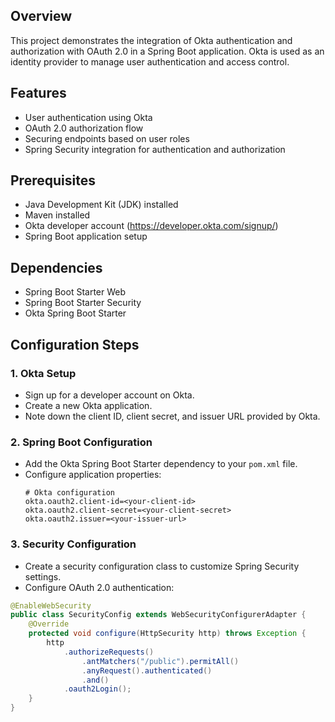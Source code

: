 ## Overview
This project demonstrates the integration of Okta authentication and authorization with OAuth 2.0 in a Spring Boot application. Okta is used as an identity provider to manage user authentication and access control.

## Features
- User authentication using Okta
- OAuth 2.0 authorization flow
- Securing endpoints based on user roles
- Spring Security integration for authentication and authorization

## Prerequisites
- Java Development Kit (JDK) installed
- Maven installed
- Okta developer account (https://developer.okta.com/signup/)
- Spring Boot application setup

## Dependencies
- Spring Boot Starter Web
- Spring Boot Starter Security
- Okta Spring Boot Starter

## Configuration Steps

### 1. Okta Setup
- Sign up for a developer account on Okta.
- Create a new Okta application.
- Note down the client ID, client secret, and issuer URL provided by Okta.

### 2. Spring Boot Configuration
- Add the Okta Spring Boot Starter dependency to your `pom.xml` file.
- Configure application properties:
  ```properties
  # Okta configuration
  okta.oauth2.client-id=<your-client-id>
  okta.oauth2.client-secret=<your-client-secret>
  okta.oauth2.issuer=<your-issuer-url>

### 3. Security Configuration
- Create a security configuration class to customize Spring Security settings.
- Configure OAuth 2.0 authentication:
 
```java
@EnableWebSecurity
public class SecurityConfig extends WebSecurityConfigurerAdapter {
    @Override
    protected void configure(HttpSecurity http) throws Exception {
        http
            .authorizeRequests()
                .antMatchers("/public").permitAll()
                .anyRequest().authenticated()
                .and()
            .oauth2Login();
    }
}
